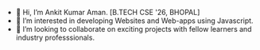 - 👋 Hi, I’m Ankit Kumar Aman. [B.TECH CSE '26, BHOPAL]
- 👀 I’m interested in developing Websites and Web-apps using Javascript.
- 💞️ I’m looking to collaborate on exciting projects with fellow learners and industry professsionals.

<!---
ankitcs43/ankitcs43 is a ✨ special ✨ repository because its `README.md` (this file) appears on your GitHub profile.
You can click the Preview link to take a look at your changes.
--->
